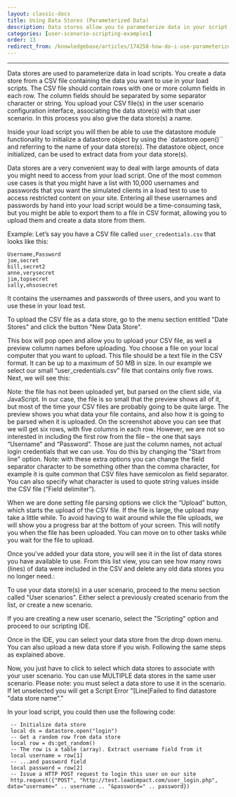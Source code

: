 ```yaml
---
layout: classic-docs
title: Using Data Stores (Parameterized Data)
description: Data stores allow you to parameterize data in your script.  User Logins, URLs and form data are just some examples.
categories: [user-scenario-scripting-examples]
order: 13
redirect_from: /knowledgebase/articles/174258-how-do-i-use-parameterized-data-data-stores
---
```


***

Data stores are used to parameterize data in load scripts. You create a data store from a CSV file containing the data you want to use in your load scripts. The CSV file should contain rows with one or more column fields in each row. The column fields should be separated by some separator character or string. You upload your CSV file(s) in the user scenario configuration interface, associating the data store(s) with that user scenario. In this process you also give the data store(s) a name.

Inside your load script you will then be able to use the datastore module functionality to initialize a datastore object by using the `datastore.open()`` and referring to the name of your data store(s). The datastore object, once initialized, can be used to extract data from your data store(s).

Data stores are a very convenient way to deal with large amounts of data you might need to access from your load script. One of the most common use cases is that you might have a list with 10,000 usernames and passwords that you want the simulated clients in a load test to use to access restricted content on your site. Entering all these usernames and passwords by hand into your load script would be a time-consuming task, but you might be able to export them to a file in CSV format, allowing you to upload them and create a data store from them.

Example:
Let’s say you have a CSV file called `user_credentials.csv` that looks like this:
```
Username,Password
joe,secret
bill,secret2
anne,verysecret
jim,topsecret
sally,ohsosecret
```
It contains the usernames and passwords of three users, and you want to use these in your load test.

To upload the CSV file as a data store, go to the menu section entitled "Date Stores" and click the button "New Data Store".





This box will pop open and allow you to upload your CSV file, as well a preview column names before uploading. You choose a file on your local computer that you want to upload. This file should be a text file in the CSV format. It can be up to a maximum of 50 MB in size. In our example we select our small “user_credentials.csv” file that contains only five rows. Next, we will see this:




Note: the file has not been uploaded yet, but parsed on the client side, via JavaScript. In our case, the file is so small that the preview shows all of it, but most of the time your CSV files are probably going to be quite large. The preview shows you what data your file contains, and also how it is going to be parsed when it is uploaded. On the screenshot above you can see that we will get six rows, with five columns in each row. However, we are not so interested in including the first row from the file – the one that says “Username” and “Password”. Those are just the column names, not actual login credentials that we can use. You do this by changing the "Start from line" option.
Note: with these extra options you can change the field separator character to be something other than the comma character, for example it is quite common that CSV files have semicolon as field separator. You can also specify what character is used to quote string values inside the CSV file (“Field delimiter”).

When we are done setting file parsing options we click the “Upload” button, which starts the upload of the CSV file. If the file is large, the upload may take a little while. To avoid having to wait around while the file uploads, we will show you a progress bar at the bottom of your screen. This will notify you when the file has been uploaded. You can move on to other tasks while you wait for the file to upload.



Once you've added your data store, you will see it in the list of data stores you have available to use. From this list view, you can see how many rows (lines) of data were included in the CSV and delete any old data stores you no longer need.:


To use your data store(s) in a user scenario, proceed to the menu section called "User scenarios". Either select a previously created scenario from the list, or create a new scenario.

If you are creating a new user scenario, select the "Scripting" option and proceed to our scripting IDE.




Once in the IDE, you can select your data store from the drop down menu. You can also upload a new data store if you wish. Following the same steps as explained above.


Now, you just have to click to select which data stores to associate with your user scenario. You can use MULTIPLE data stores in the same user scenario. Please note: you must select a data store to use it in the scenario. If let unselected you will get a Script Error "[Line]Failed to find datastore "data store name"."

In your load script, you could then use the following code:
```
 -- Initialize data store
 local ds = datastore.open("login")
 -- Get a random row from data store
 local row = ds:get_random()
 -- The row is a table (array). Extract username field from it
 local username = row[1]
 -- ...and password field
 local password = row[2]
 -- Issue a HTTP POST request to login this user on our site
 http.request({"POST", "http://test.loadimpact.com/user_login.php", data="username=" .. username .. "&password=" .. password})
```
